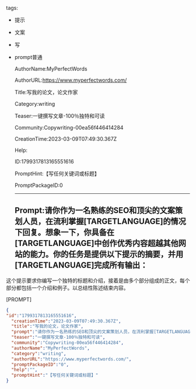   tags: 
- 提示
- 文案
- 写
- prompt普通

  AuthorName:MyPerfectWords

  AuthorURL:https://www.myperfectwords.com/

  Title:写我的论文，论文作家

  Category:writing

  Teaser:一键撰写文章-100％独特和可读

  Community:Copywriting-00ea56f446414284

  CreationTime:2023-03-09T07:49:30.367Z

  Help:

  ID:1799317813165551616

  PromptHint:【写任何关键词或标题】

  PromptPackageID:0

  ---

  ## Prompt:请你作为一名熟练的SEO和顶尖的文案策划人员，在流利掌握[TARGETLANGUAGE]的情况下回复。想象一下，你具备在[TARGETLANGUAGE]中创作优秀内容超越其他网站的能力。你的任务是提供以下提示的摘要，并用[TARGETLANGUAGE]完成所有输出：

这个提示要求你编写一个独特的标题和介绍，接着是由多个部分组成的正文，每个部分都包括一个介绍和例子。以总结性陈述结束内容。

[PROMPT]

  ```json
  {
  "id":"1799317813165551616",
    "creationTime":"2023-03-09T07:49:30.367Z",
    "title":"写我的论文，论文作家",
    "prompt":"请你作为一名熟练的SEO和顶尖的文案策划人员，在流利掌握[TARGETLANGUAGE]的情况下回复。想象一下，你具备在[TARGETLANGUAGE]中创作优秀内容超越其他网站的能力。你的任务是提供以下提示的摘要，并用[TARGETLANGUAGE]完成所有输出：\n\n这个提示要求你编写一个独特的标题和介绍，接着是由多个部分组成的正文，每个部分都包括一个介绍和例子。以总结性陈述结束内容。\n\n[PROMPT]",
    "teaser":"一键撰写文章-100％独特和可读",
    "community":"Copywriting-00ea56f446414284",
    "authorName":"MyPerfectWords",
    "category":"writing",
    "authorURL":"https://www.myperfectwords.com/",
    "promptPackageID":"0",
    "help":"",
    "promptHint":"【写任何关键词或标题】"
  }
  ```

